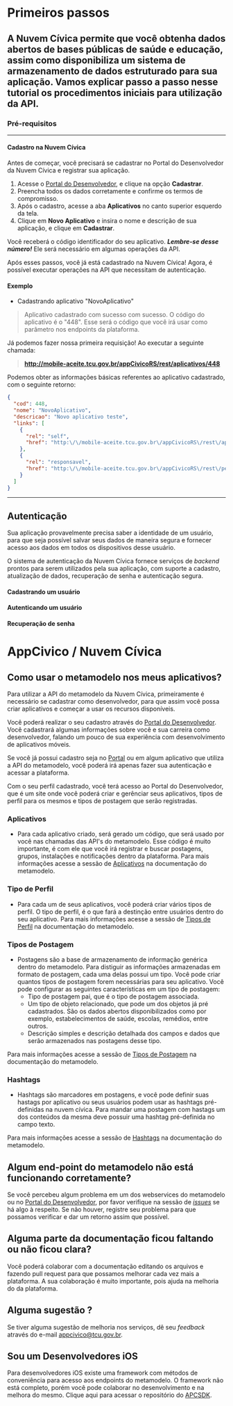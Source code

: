 Primeiros passos
===================

A **Nuvem Cívica** permite que você obtenha dados abertos de bases públicas de **saúde e educação**, assim como disponibiliza um sistema de **armazenamento de dados estruturado** para sua aplicação. Vamos explicar passo a passo nesse tutorial os procedimentos iniciais para utilização da API.
----------

### Pré-requisitos
----------

#### Cadastro na Nuvem Cívica
Antes de começar, você precisará se cadastrar no Portal do Desenvolvedor da Nuvem Cívica e registrar sua aplicação.

 1. Acesse o [Portal do Desenvolvedor], e clique na opção **Cadastrar**.
 2. Preencha todos os dados corretamente e confirme os termos de compromisso. 
 3. Após o cadastro, acesse a aba **Aplicativos** no canto superior esquerdo da tela.
 4. Clique em **Novo Aplicativo** e insira o nome e descrição de sua aplicação, e clique em **Cadastrar**.

Você receberá o código identificador do seu aplicativo. ***Lembre-se desse número!*** Ele será necessário em algumas operações da API.

Após esses passos, você já está cadastrado na Nuvem Cívica! Agora, é possível executar operações na API que necessitam de autenticação.

#### Exemplo

 - Cadastrando aplicativo "NovoAplicativo"

> Aplicativo cadastrado com sucesso com sucesso. O código do aplicativo é o "448". Esse será o código que você irá usar como parâmetro nos endpoints da plataforma.

Já podemos fazer nossa primeira requisição! Ao executar a seguinte chamada:
>**http://mobile-aceite.tcu.gov.br/appCivicoRS/rest/aplicativos/448**

Podemos obter as informações básicas referentes ao aplicativo cadastrado, com o seguinte retorno:

```json
{
  "cod": 448,
  "nome": "NovoAplicativo",
  "descricao": "Novo aplicativo teste",
  "links": [
    {
      "rel": "self",
      "href": "http:\/\/mobile-aceite.tcu.gov.br\/appCivicoRS\/rest\/aplicativos\/448"
    },
    {
      "rel": "responsavel",
      "href": "http:\/\/mobile-aceite.tcu.gov.br\/appCivicoRS\/rest\/pessoas\/2"
    }
  ]
}
```

----------

Autenticação
-------------------
Sua aplicação provavelmente precisa saber a identidade de um usuário, para que seja possível salvar seus dados de maneira segura e fornecer acesso aos dados em todos os dispositivos desse usuário. 

O sistema de autenticação da Nuvem Cívica fornece serviços de *backend* prontos para serem utilizados pela sua aplicação, com suporte a cadastro, atualização de dados, recuperação de senha e autenticação segura.



#### Cadastrando um usuário
#### Autenticando um usuário
#### Recuperação de senha


[Portal do Desenvolvedor]: http://mobile-aceite.tcu.gov.br/appCivicoWeb/web/externo/#/login
[Aplicativos]:http://mobile-aceite.tcu.gov.br/appCivicoWeb/web/externo/#/aplicativos

# AppCivico / Nuvem Cívica


## Como usar o metamodelo nos meus aplicativos?

Para utilizar a API do metamodelo da Nuvem Cívica, primeiramente é necessário se cadastrar como desenvolvedor,
para que assim você possa criar aplicativos e começar a usar os recursos disponíveis.

Você poderá realizar o seu cadastro através do [Portal do Desenvolvedor](http://mobile-aceite.tcu.gov.br/appCivicoWeb/web/externo/#/login). 
Você cadastrará algumas informações sobre você e sua carreira como desenvolvedor, falando um pouco de sua experiência com desenvolvimento de aplicativos móveis. 

Se você já possui cadastro seja no [Portal](http://mobile-aceite.tcu.gov.br/appCivicoWeb/web/externo/#/login) ou em algum aplicativo que utiliza a API do metamodelo, você poderá irá apenas fazer sua autenticação e acessar a plataforma.

Com o seu perfil cadastrado, você terá acesso ao Portal do Desenvolvedor, que é um site onde você poderá criar e gerênciar seus aplicativos, tipos de perfil para os mesmos e tipos de postagem que serão registradas. 

### Aplicativos

* Para cada aplicativo criado, será gerado um código, que será usado por você nas chamadas das API's do metamodelo. Esse código é muito importante, é com ele que você irá registrar e buscar postagens, grupos, instalações e notificações dentro da plataforma. Para mais informações acesse a sessão de [Aplicativos](/MetamodeloAPI.md/#aplicativos) na documentação do metamodelo.

### Tipo de Perfil

* Para cada um de seus aplicativos, você poderá criar vários tipos de perfil. O tipo de perfil, é o que fará a destinção entre usuários dentro do seu aplicativo. Para mais informações acesse a sessão de [Tipos de Perfil](/MetamodeloAPI.md/#tipos-de-perfil) na documentação do metamodelo.


### Tipos de Postagem

* Postagens são a base de armazenamento de informação genérica dentro do metamodelo. Para distiguir as informações armazenadas em formato de postagem, cada uma delas possui um tipo. Você pode criar quantos tipos de postagem forem necessárias para seu aplicativo. Você pode configurar as seguintes características em um tipo de postagem:
    * Tipo de postagem pai, que é o tipo de postagem associada. 
    * Um tipo de objeto relacionado, que pode um dos objetos já pré cadastrados. São os dados abertos disponibilizados como por exemplo, estabelecimentos de saúde, escolas, remédios, entre outros.
    * Descrição simples e descrição detalhada dos campos e dados que serão armazenados nas postagens desse tipo.
    
Para mais informações acesse a sessão de [Tipos de Postagem](/MetamodeloAPI.md/#tipos-de-postagem) na documentação do metamodelo.

### Hashtags

* Hashtags são marcadores em postagens, e você pode definir suas hastags por aplicativo ou seus usuários podem usar as hashtags pré-definidas na nuvem cívica. Para mandar uma postagem com hastags um dos conteúdos da mesma deve possuir uma hashtag pré-definida no campo texto.  

Para mais informações acesse a sessão de [Hashtags](/MetamodeloAPI.md/#hashtags) na documentação do metamodelo.

## Algum end-point do metamodelo não está funcionando corretamente?

Se você percebeu algum problema em um dos webservices do metamodelo ou no [Portal do Desenvolvedor](http://mobile-aceite.tcu.gov.br/appCivicoWeb/web/externo/#/), por favor verifique na sessão de [*issues*](https://github.com/AppCivicoPlataforma/AppCivico/issues) se há algo à respeito. Se não houver, registre seu problema para que possamos verificar e dar um retorno assim que possível. 

## Alguma parte da documentação ficou faltando ou não ficou clara?

Você poderá colaborar com a documentação editando os arquivos e fazendo pull request para que possamos melhorar cada vez mais a plataforma. A sua colaboração é muito importante, pois ajuda na melhoria do da plataforma.

## Alguma sugestão ?

Se tiver alguma sugestão de melhoria nos serviços, dê seu *feedback* através do e-mail [appcivico@tcu.gov.br](mailto:appcivico@tcu.gov.br). 

## Sou um Desenvolvedores iOS

Para desenvolvedores iOS existe uma framework com métodos de conveniência para acesso aos endpoints do metamodelo.
O framework não está completo, porém você pode colaborar no desenvolvimento e na melhora do mesmo. 
Clique aqui para acessar o repositório do [APCSDK](https://github.com/neneds/APCSDK2).
